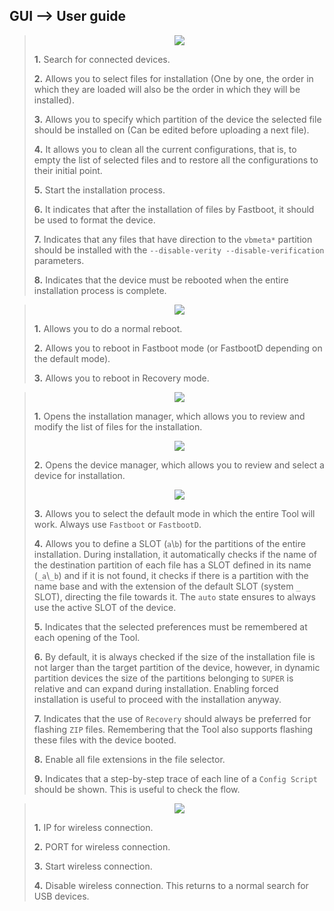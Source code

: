 <h2>GUI --> User guide</h2>

>
> <p align="center"> <img src="https://raw.githubusercontent.com/BlassGO/AutoIMG_Doc/main/images/tool.png"></p>
> 
> **1.** Search for connected devices.
> 
> **2.** Allows you to select files for installation (One by one, the order in which they are loaded will also be the order in which they will be installed).
> 
> **3.** Allows you to specify which partition of the device the selected file should be installed on (Can be edited before uploading a next file).
> 
> **4.** It allows you to clean all the current configurations, that is, to empty the list of selected files and to restore all the configurations to their initial point.
> 
> **5.** Start the installation process.
> 
> **6.** It indicates that after the installation of files by Fastboot, it should be used to format the device.
> 
> **7.** Indicates that any files that have direction to the `vbmeta*` partition should be installed with the `--disable-verity --disable-verification` parameters.
> 
> **8.** Indicates that the device must be rebooted when the entire installation process is complete.


>
> <p align="center"> <img src="https://raw.githubusercontent.com/BlassGO/AutoIMG_Doc/main/images/tool2.png"></p>
> 
> **1.** Allows you to do a normal reboot.
> 
> **2.** Allows you to reboot in Fastboot mode (or FastbootD depending on the default mode).
> 
> **3.** Allows you to reboot in Recovery mode.


>
> <p align="center"> <img src="https://raw.githubusercontent.com/BlassGO/AutoIMG_Doc/main/images/tool3.png"></p>
> 
> **1.** Opens the installation manager, which allows you to review and modify the list of files for the installation.
> <p align="center"> <img src="https://raw.githubusercontent.com/BlassGO/AutoIMG_Doc/main/images/install_manager.png"></p>
> 
> **2.** Opens the device manager, which allows you to review and select a device for installation.
> <p align="center"> <img src="https://raw.githubusercontent.com/BlassGO/AutoIMG_Doc/main/images/device_manager.png"></p>
> 
> **3.** Allows you to select the default mode in which the entire Tool will work. Always use `Fastboot` or `FastbootD`.
> 
> **4.** Allows you to define a SLOT (`a`\\`b`) for the partitions of the entire installation. During installation, it automatically checks if the name of the destination partition of each file has a SLOT defined in its name (`_a`\\`_b`) and if it is not found, it checks if there is a partition with the name base and with the extension of the default SLOT (system `_` SLOT), directing the file towards it. The `auto` state ensures to always use the active SLOT of the device.
> 
> **5.** Indicates that the selected preferences must be remembered at each opening of the Tool.
> 
> **6.** By default, it is always checked if the size of the installation file is not larger than the target partition of the device, however, in dynamic partition devices the size of the partitions belonging to `SUPER` is relative and can expand during installation. Enabling forced installation is useful to proceed with the installation anyway.
>
> **7.** Indicates that the use of `Recovery` should always be preferred for flashing `ZIP` files. Remembering that the Tool also supports flashing these files with the device booted.
>
> **8.** Enable all file extensions in the file selector.
>
> **9.** Indicates that a step-by-step trace of each line of a `Config Script` should be shown. This is useful to check the flow.


>
> <p align="center"> <img src="https://raw.githubusercontent.com/BlassGO/AutoIMG_Doc/main/images/tool4.png"></p>
> 
> **1.** IP for wireless connection.
> 
> **2.** PORT for wireless connection.
> 
> **3.** Start wireless connection.
>
> **4.** Disable wireless connection. This returns to a normal search for USB devices.